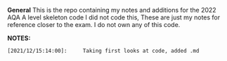 **General**
This is the repo containing my notes and additions for the 2022 AQA A level skeleton code
I did not code this, These are just my notes for reference closer to the exam. I do not own any of this code.



**NOTES:**
    
    [2021/12/15:14:00]:     Taking first looks at code, added .md






